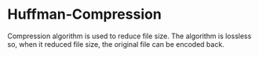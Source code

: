 # Huffman-Compression
Compression algorithm is used to reduce file size. The algorithm is lossless so, when it reduced file size, the original file can be encoded back.
